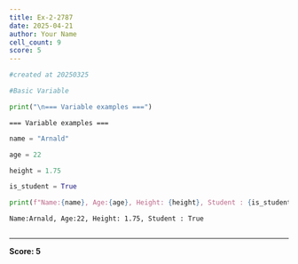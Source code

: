 ```yaml
---
title: Ex-2-2787
date: 2025-04-21
author: Your Name
cell_count: 9
score: 5
---
```


```python
#created at 20250325
```


```python
#Basic Variable
```


```python
print("\n=== Variable examples ===")
```

    
    === Variable examples ===



```python
name = "Arnald"
```


```python
age = 22
```


```python
height = 1.75
```


```python
is_student = True
```


```python
print(f"Name:{name}, Age:{age}, Height: {height}, Student : {is_student}")
```

    Name:Arnald, Age:22, Height: 1.75, Student : True



```python

```


---
**Score: 5**